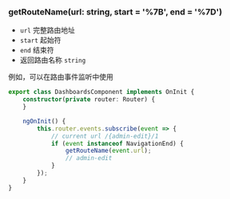 ### getRouteName(url: string, start = '%7B', end = '%7D')

- `url` 完整路由地址
- `start` 起始符
- `end` 结束符
- 返回路由名称 `string`

例如，可以在路由事件监听中使用

```typescript
export class DashboardsComponent implements OnInit {
    constructor(private router: Router) {
    }

    ngOnInit() {
        this.router.events.subscribe(event => {
            // current url /{admin-edit}/1
            if (event instanceof NavigationEnd) {
                getRouteName(event.url);
                // admin-edit
            }
        });
    }
}
```